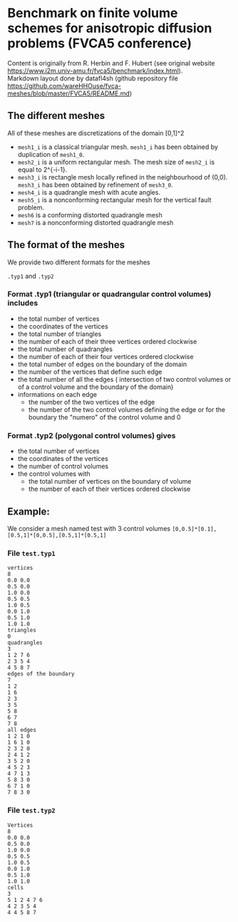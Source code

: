 # Benchmark on finite volume schemes for anisotropic diffusion problems (FVCA5 conference)

Content is originally from R. Herbin and F. Hubert (see original website https://www.i2m.univ-amu.fr/fvca5/benchmark/index.html).  
Markdown layout done by datafl4sh (github repository file https://github.com/wareHHOuse/fvca-meshes/blob/master/FVCA5/README.md)  

## The different meshes

All of these meshes are discretizations of the domain [0,1]^2 
 
 * `mesh1_i` is a classical triangular mesh. `mesh1_i` has been obtained by duplication of `mesh1_0`.
 * `mesh2_i` is a uniform rectangular mesh. The mesh size of `mesh2_i` is equal to 2^{-i-1}.
 * `mesh3_i` is rectangle mesh locally refined in the neighbourhood of (0,0). `mesh3_i` has been obtained by refinement of `mesh3_0`.
 * `mesh4_i` is a quadrangle mesh with acute angles.
 * `mesh5_i` is a nonconforming rectangular mesh for the vertical fault problem.
 * `mesh6` is  a conforming distorted quadrangle mesh
 * `mesh7` is  a nonconforming distorted quadrangle mesh
 
## The format of the meshes

We provide two different formats for the meshes

 `.typ1` and `.typ2`


### Format .typ1 (triangular or quadrangular control volumes) includes
 * the  total number of vertices
 * the coordinates of the vertices   
 * the total number of triangles
 * the number of each of their three vertices ordered clockwise
 * the total number of quadrangles
 * the number of each of their four vertices ordered clockwise
 * the total number of edges on the boundary of the domain
 * the number of the vertices that define such edge
 * the total number of all the edges ( intersection of two control volumes or of a control volume and the boundary of the domain)
 * informations on each edge
    * the number of the two vertices of the edge 
    * the number of the two control volumes  defining the edge or for the boundary the "numero" of the control volume and 0
 


### Format .typ2 (polygonal control volumes) gives
 * the  total number of vertices
 * the coordinates of the vertices
 * the number of control volumes
 * the control volumes with
   * the total number of vertices on the boundary of volume
   * the number of each of their vertices ordered clockwise

 
## Example:
We consider a mesh named test with 3 control volumes `[0,0.5]*[0.1], [0.5,1]*[0,0.5],[0.5,1]*[0.5,1]`

### File `test.typ1`
```
vertices
8
0.0 0.0
0.5 0.0
1.0 0.0
0.5 0.5 
1.0 0.5
0.0 1.0
0.5 1.0
1.0 1.0
triangles
0
quadrangles
3
1 2 7 6
2 3 5 4
4 5 8 7
edges of the boundary
7
1 2
1 6 
2 3
3 5
5 8
6 7
7 8
all edges
1 2 1 0
1 6 1 0
2 3 2 0
2 4 1 2
3 5 2 0
4 5 2 3
4 7 1 3
5 8 3 0
6 7 1 0
7 8 3 0
```
     
### File `test.typ2`
```
Vertices
8
0.0 0.0
0.5 0.0
1.0 0.0
0.5 0.5 
1.0 0.5
0.0 1.0
0.5 1.0
1.0 1.0
cells
3
5 1 2 4 7 6
4 2 3 5 4
4 4 5 8 7
```
